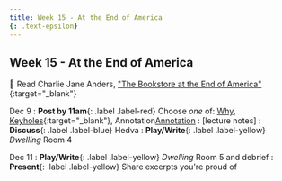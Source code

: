 ```yaml
---
title: Week 15 - At the End of America
{: .text-epsilon}
---
```


## Week 15 - At the End of America
   
📖 Read Charlie Jane Anders, ["The Bookstore at the End of America"](ws297y/assets/pdfs/anders_bookstore_at_end_of_america.pdf){:target="_blank"}   
   
Dec 9
: **Post by 11am**{: .label .label-red} Choose *one* of: [Why](https://visforvali.github.io/ws297y/prompts/#why), [Keyholes](https://visforvali.github.io/ws297y/prompts/#keyholes){:target="_blank"}, Annotation[Annotation](https://visforvali.github.io/ws297y/prompts/#annotation) 
  : [lecture notes]
: **Discuss**{: .label .label-blue} Hedva
: **Play/Write**{: .label .label-yellow} *Dwelling* Room 4

Dec 11
: **Play/Write**{: .label .label-yellow} *Dwelling* Room 5 and debrief
: **Present**{: .label .label-yellow} Share excerpts you're proud of